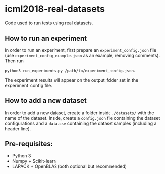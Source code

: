 # icml2018-real-datasets

Code used to run tests using real datasets.

## How to run an experiment

In order to run an experiment, first prepare an `experiment_config.json` file (use `experiment_config_example.json` as an example, removing comments). Then run

```python3 run_experiments.py /path/to/experiment_config.json```.

The experiment results will appear on the output_folder set in the experiment_config file.

## How to add a new dataset

In order to add a new dataset, create a folder inside `./datasets/` with the name of the dataset. Inside, create a `config.json` file containing the dataset configurations and a `data.csv` containing the dataset samples (including a header line).

## Pre-requisites:
- Python 3
- Numpy + Scikit-learn
- LAPACK + OpenBLAS (both optional but recommended)
